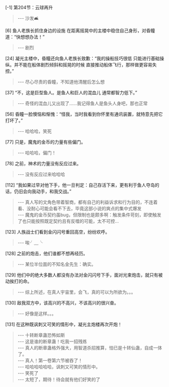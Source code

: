 
[-1] 第204节：云球再升
>--- 沙发🛋️<br>

[6] 鱼人老族长抓住身边的设施 在距离摇晃中的主楼中稳住自己身形，对昏瞳道：“快想想办法！”
>--- 剧烈<br>

[24] 凝光主楼中，昏瞳还向鱼人老族长致歉：“我的操船技巧很低 只能进行基础操纵。并不能在船体剧烈倾斜和摇晃的时候 直接推动船体飞行，那样做更容易失控。”
>--- 尽心尽责的昏瞳，不知道他清醒后怎么想<br>

[37] “不，这是巨型鱼人。是鱼人和巨人的混血儿 通常都智力低下。”
>--- 奇怪的混血儿又出现了……我记得鱼人是鱼头人身吧，那也正常<br>

[56] 昏瞳一脸懊恼和惭愧：“怪我，当时我看到你怀里有通讯装置，就特意先把它打坏了。”
>--- 哈哈哈，笑死<br>

[77] 只是，魔鬼的金币的力量有些偏门。
>--- 哈哈哈，偏门！<br>

[78] 之前，神术的力量没有反应过来。
>--- 没有反应过来哈哈哈<br>

[112] “我如果过早对他下手，他一旦判定：自己存活下来，更有利于鱼人夺岛的话，仍旧会向我动手，和我交战。”
>--- 真人写的文角色带着智商，都有自己的利益诉求和行为目的，不连着看、没耐心可能会看不下去，毕竟这部小说的爽点的集中式爆发<br>
>--- 魔鬼的金币契约虽bug，但限制也是颇多啊：触发条件苛刻，即使触发了也只能按照既定契约且有反噬的可能，太不可控…<br>

[123] 人族战士们看到金闪闪号重回高空，纷纷欢呼。
>--- 唉╯﹏╰<br>

[128] 之前的炮击，他们谁都不想再经历。
>--- 某位半位面的不知名金先生：确实。<br>

[129] 他们中的绝大多数人都没有办法对金闪闪号下手，面对光束炮击，就只有被动挨打的命。
>--- 综上所述，在真人宇宙里，会飞，真的可以为所欲为。。。<br>

[130] 敌我双方中，该高兴的不高兴，不该高兴的很兴奋。
>--- 好像是这样。。。<br>

[131] 在这种既讽刺又可笑的情形中，凝光主炮楼再次开炮！
>--- 十转断章蛊恐怖如斯<br>
>--- 这是谁的断章蛊！吃我一招残练<br>
>--- 真人的断章蛊格外强大，用智道杀招推算，怕已是十转仙蛊，自成一体了。<br>
>--- 真人！第一卷第六节被吞了！<br>
>--- 哈哈哈哈哈哈，讽刺又可笑的情形中。<br>
>--- 笑死了<br>
>--- 太短了，期待！待会就有他们好笑的了<br>
